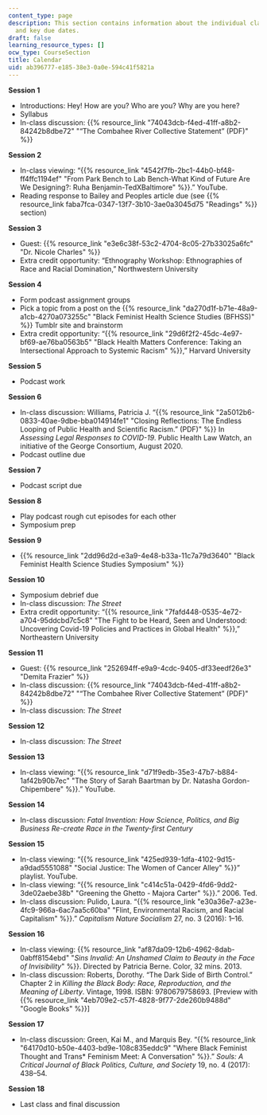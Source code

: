 ```yaml
---
content_type: page
description: This section contains information about the individual class sessions
  and key due dates.
draft: false
learning_resource_types: []
ocw_type: CourseSection
title: Calendar
uid: ab396777-e185-38e3-0a0e-594c41f5821a
---
```

**Session 1**

- Introductions: Hey! How are you? Who are you? Why are you here?
- Syllabus
- In-class discussion: {{% resource_link "74043dcb-f4ed-41ff-a8b2-84242b8dbe72" "“The Combahee River Collective Statement” (PDF)" %}}

**Session 2**

- In-class viewing: “{{% resource_link "4542f7fb-2bc1-44b0-bf48-ff4ffc1194ef" "From Park Bench to Lab Bench-What Kind of Future Are We Designing?: Ruha Benjamin-TedXBaltimore" %}}.” YouTube.
- Reading response to Bailey and Peoples article due (see {{% resource_link faba7fca-0347-13f7-3b10-3ae0a3045d75 "Readings" %}} section)

**Session 3**

- Guest: {{% resource_link "e3e6c38f-53c2-4704-8c05-27b33025a6fc" "Dr. Nicole Charles" %}}
- Extra credit opportunity: “Ethnography Workshop: Ethnographies of Race and Racial Domination,” Northwestern University

**Session 4**

- Form podcast assignment groups
- Pick a topic from a post on the {{% resource_link "da270d1f-b71e-48a9-a1cb-4270a073255c" "Black Feminist Health Science Studies (BFHSS)" %}} Tumblr site and brainstorm
- Extra credit opportunity: “{{% resource_link "29d6f2f2-45dc-4e97-bf69-ae76ba0563b5" "Black Health Matters Conference: Taking an Intersectional Approach to Systemic Racism" %}},” Harvard University

**Session 5**

- Podcast work

**Session 6**

- In-class discussion: Williams, Patricia J. “{{% resource_link "2a5012b6-0833-40ae-9dbe-bba014914fe1" "Closing Reflections: The Endless Looping of Public Health and Scientific Racism.” (PDF)" %}} In _Assessing Legal Responses to COVID-19_. Public Health Law Watch, an initiative of the George Consortium, August 2020.
- Podcast outline due

**Session 7**

- Podcast script due

**Session 8**

- Play podcast rough cut episodes for each other
- Symposium prep

**Session 9**

- {{% resource_link "2dd96d2d-e3a9-4e48-b33a-11c7a79d3640" "Black Feminist Health Science Studies Symposium" %}}

**Session 10**

- Symposium debrief due
- In-class discussion: _The Street_ 
- Extra credit opportunity: “{{% resource_link "7fafd448-0535-4e72-a704-95ddcbd7c5c8" "The Fight to be Heard, Seen and Understood: Uncovering Covid-19 Policies and Practices in Global Health" %}},” Northeastern University

**Session 11**

- Guest: {{% resource_link "252694ff-e9a9-4cdc-9405-df33eedf26e3" "Demita Frazier" %}}
- In-class discussion: {{% resource_link "74043dcb-f4ed-41ff-a8b2-84242b8dbe72" "“The Combahee River Collective Statement” (PDF)" %}}
- In-class discussion: _The Street_

**Session 12**

- In-class discussion: _The Street_

**Session 13**

- In-class viewing: “{{% resource_link "d71f9edb-35e3-47b7-b884-1af42b90b7ec" "The Story of Sarah Baartman by Dr. Natasha Gordon-Chipembere" %}}.” YouTube.

**Session 14**

- In-class discussion: _Fatal Invention: How Science, Politics, and Big Business Re-create Race in the Twenty-first Century_

**Session 15**

- In-class viewing: “{{% resource_link "425ed939-1dfa-4102-9d15-a9dad5551088" "Social Justice: The Women of Cancer Alley" %}}” playlist. YouTube.
- In-class viewing: “{{% resource_link "c414c51a-0429-4fd6-9dd2-3de02aebe38b" "Greening the Ghetto - Majora Carter" %}}.” 2006. Ted.
- In-class discussion: Pulido, Laura. “{{% resource_link "e30a36e7-a23e-4fc9-966a-6ac7aa5c60ba" "Flint, Environmental Racism, and Racial Capitalism" %}}.” _Capitalism Nature Socialism_ 27, no. 3 (2016): 1–16.

**Session 16**

- In-class viewing: {{% resource_link "af87da09-12b6-4962-8dab-0abff8154ebd" "_Sins Invalid: An Unshamed Claim to Beauty in the Face of Invisibility_" %}}. Directed by Patricia Berne. Color, 32 mins. 2013.
- In-class discussion: Roberts, Dorothy. “The Dark Side of Birth Control.” Chapter 2 in _Killing the Black Body: Race, Reproduction, and the Meaning of Liberty_. Vintage, 1998. ISBN: ‎9780679758693. \[Preview with {{% resource_link "4eb709e2-c57f-4828-9f77-2de260b9488d" "Google Books" %}}\]

**Session 17**

- In-class discussion: Green, Kai M., and Marquis Bey. “{{% resource_link "64170d10-b50e-4403-bd9e-108c835eddc9" "Where Black Feminist Thought and Trans\* Feminism Meet: A Conversation" %}}.” _Souls: A Critical Journal of Black Politics, Culture, and Society_ 19, no. 4 (2017): 438–54.

**Session 18**

- Last class and final discussion